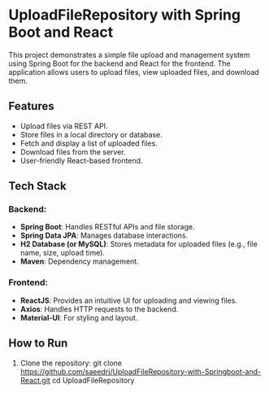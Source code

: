 # UploadFileRepository with Spring Boot and React

This project demonstrates a simple file upload and management system using Spring Boot for the backend and React for the frontend. The application allows users to upload files, view uploaded files, and download them.

## Features
- Upload files via REST API.
- Store files in a local directory or database.
- Fetch and display a list of uploaded files.
- Download files from the server.
- User-friendly React-based frontend.

## Tech Stack
### Backend:
- **Spring Boot**: Handles RESTful APIs and file storage.
- **Spring Data JPA**: Manages database interactions.
- **H2 Database (or MySQL)**: Stores metadata for uploaded files (e.g., file name, size, upload time).
- **Maven**: Dependency management.

### Frontend:
- **ReactJS**: Provides an intuitive UI for uploading and viewing files.
- **Axios**: Handles HTTP requests to the backend.
- **Material-UI**: For styling and layout.

## How to Run
1. Clone the repository:
   git clone https://github.com/saeedrj/UploadFileRepository-with-Springboot-and-React.git
   cd UploadFileRepository
